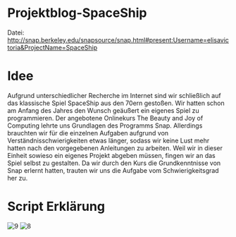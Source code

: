 # Projektblog-SpaceShip
Datei: http://snap.berkeley.edu/snapsource/snap.html#present:Username=elisavictoria&ProjectName=SpaceShip
# Idee

Aufgrund unterschiedlicher Recherche im Internet sind wir schließlich auf das klassische Spiel SpaceShip aus den 70ern gestoßen. Wir hatten schon am Anfang des Jahres den Wunsch geäußert ein eigenes Spiel zu programmieren. Der angebotene Onlinekurs The Beauty and Joy of Computing lehrte uns Grundlagen des Programms Snap. Allerdings brauchten wir für die einzelnen Aufgaben aufgrund von Verständnisschwierigkeiten etwas länger, sodass wir keine Lust mehr hatten nach den vorgegebenen Anleitungen zu arbeiten. Weil wir in dieser Einheit sowieso ein eigenes Projekt abgeben müssen, fingen wir an das Spiel selbst zu gestalten. Da wir durch den Kurs die Grundkenntnisse von Snap erlernt hatten, trauten wir uns die Aufgabe vom Schwierigkeitsgrad her zu. 

# Script Erklärung

![9](https://user-images.githubusercontent.com/31760549/35723142-7f6788f0-07f9-11e8-8d38-842d0f8526b7.png)
![8](https://user-images.githubusercontent.com/31760549/35723144-7f7f6f6a-07f9-11e8-8c35-8551f5b362fe.png)

